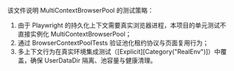 该文件说明 MultiContextBrowserPool 的测试策略：

1) 由于 Playwright 的持久化上下文需要真实浏览器进程，本项目的单元测试不直接实例化 MultiContextBrowserPool；
2) 通过 BrowserContextPoolTests 验证池化租约协议与页面复用行为；
3) 多上下文行为在真实环境集成测试（[Explicit][Category("RealEnv")]）中覆盖，确保 UserDataDir 隔离、池容量与健康清理。

